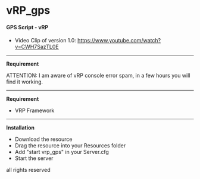 # vRP_gps

#### GPS Script - vRP

- Video Clip of version 1.0: https://www.youtube.com/watch?v=CWH7SazTL0E

------------
**Requirement**

ATTENTION: I am aware of vRP console error spam, in a few hours you will find it working.

------------
**Requirement**

- VRP Framework

------------
**Installation**

- Download the resource
- Drag the resource into your Resources folder
- Add "start vrp_gps" in your Server.cfg
- Start the server


all rights reserved
